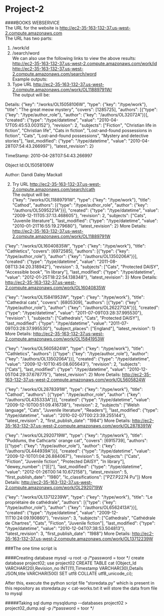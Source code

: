 # Project-2
####BOOKS WEBSERVICE <br />
The URL for the website is http://ec2-35-163-132-37.us-west-2.compute.amazonaws.com <br />
The URL has two parts: <br />
1. /work/id <br />
2. /search/word <br />
We can also use the following links to view the above results: <br />
http://ec2-35-163-132-37.us-west-2.compute.amazonaws.com/work/id <br />
http://ec2-35-163-132-37.us-west-2.compute.amazonaws.com/search/word <br />
Example outputs: <br />
1. Type URL http://ec2-35-163-132-37.us-west-2.compute.amazonaws.com/work/OL11889791W/ <br />
The output will be: <br />

Details:
{"key": "/works/OL15058106W", "type": {"key": "/type/work"}, "title": "The great meow mystery", "covers": [1285725], "authors": [{"type": {"key": "/type/author_role"}, "author": {"key": "/authors/OL32072A"}}], "created": {"type": "/type/datetime", "value": "2010-04-17T05:45:53.003152"}, "revision": 2, "subjects": ["Fiction", "Christian life in fiction", "Christian life", "Cats in fiction", "Lost-and-found possessions in fiction", "Cats", "Lost-and-found possessions", "Mystery and detective stories"], "last_modified": {"type": "/type/datetime", "value": "2010-04-28T07:54:43.266997"}, "latest_revision": 2}

TimeStamp: 2010-04-28T07:54:43.266997

Object Id:OL15058106W

Author: Dandi Daley Mackall

2. Try URL http://ec2-35-163-132-37.us-west-2.compute.amazonaws.com/search/cath <br />
The output will be: <br />
{"key": "/works/OL11889791W", "type": {"key": "/type/work"}, "title": "Cathod", "authors": [{"type": "/type/author_role", "author": {"key": "/authors/OL5095221A"}}], "created": {"type": "/type/datetime", "value": "2009-12-11T05:37:13.468605"}, "revision": 2, "subjects": ["Cats", "Juvenile literature"], "last_modified": {"type": "/type/datetime", "value": "2010-01-21T16:55:19.279680"}, "latest_revision": 2}
More Details: http://ec2-35-163-132-37.us-west-2.compute.amazonaws.com/work/OL11889791W

{"key": "/works/OL16040835W", "type": {"key": "/type/work"}, "title": "Cathletics", "covers": [6972585], "authors": [{"type": {"key": "/type/author_role"}, "author": {"key": "/authors/OL1350206A"}}], "created": {"type": "/type/datetime", "value": "2011-08-08T13:34:20.318942"}, "revision": 3, "subjects": ["Cats", "Protected DAISY", "Accessible book", "In library"], "last_modified": {"type": "/type/datetime", "value": "2012-01-25T18:22:54.138348"}, "latest_revision": 3}
More Details: http://ec2-35-163-132-37.us-west-2.compute.amazonaws.com/work/OL16040835W

{"key": "/works/OL15841953W", "type": {"key": "/type/work"}, "title": "Cathedral cats", "covers": [6805309], "authors": [{"type": {"key": "/type/author_role"}, "author": {"key": "/authors/OL2622712A"}}], "created": {"type": "/type/datetime", "value": "2011-07-09T03:28:37.995530"}, "revision": 1, "subjects": ["Cathedrals", "Cats", "Protected DAISY"], "last_modified": {"type": "/type/datetime", "value": "2011-07-09T03:28:37.995530"}, "subject_places": ["England"], "latest_revision": 1}
More Details: http://ec2-35-163-132-37.us-west-2.compute.amazonaws.com/work/OL15841953W

{"key": "/works/OL5605824W", "type": {"key": "/type/work"}, "title": "Cathletics", "authors": [{"type": {"key": "/type/author_role"}, "author": {"key": "/authors/OL1350206A"}}], "created": {"type": "/type/datetime", "value": "2009-12-10T10:45:08.605643"}, "revision": 2, "subjects": ["Cats"], "last_modified": {"type": "/type/datetime", "value": "2010-12-05T04:29:37.678775"}, "latest_revision": 2}
More Details: http://ec2-35-163-132-37.us-west-2.compute.amazonaws.com/work/OL5605824W

{"key": "/works/OL2878391W", "type": {"key": "/type/work"}, "title": "Cathod", "authors": [{"type": "/type/author_role", "author": {"key": "/authors/OL435333A"}}], "created": {"type": "/type/datetime", "value": "2009-12-10T00:51:09.416738"}, "revision": 2, "subjects": ["Welsh language", "Cats", "Juvenile literature", "Readers"], "last_modified": {"type": "/type/datetime", "value": "2010-02-07T00:23:39.255144"}, "latest_revision": 2, "first_publish_date": "1984"}
More Details: http://ec2-35-163-132-37.us-west-2.compute.amazonaws.com/work/OL2878391W

{"key": "/works/OL2920719W", "type": {"key": "/type/work"}, "title": "Puddums, the Cathcarts' orange cat", "covers": [6915739], "authors": [{"type": {"key": "/type/author_role"}, "author": {"key": "/authors/OL444939A"}}], "created": {"type": "/type/datetime", "value": "2009-12-10T01:04:26.884067"}, "revision": 5, "subjects": ["Cats", "Fiction", "Juvenile fiction", "Protected DAISY", "In library"], "dewey_number": ["[E]"], "last_modified": {"type": "/type/datetime", "value": "2012-01-26T00:14:10.672158"}, "latest_revision": 5, "first_publish_date": "1980", "lc_classifications": ["PZ7.P2274 Pu"]}
More Details: http://ec2-35-163-132-37.us-west-2.compute.amazonaws.com/work/OL2920719W

{"key": "/works/OL13712239W", "type": {"key": "/type/work"}, "title": "Le propriétaire de cathédrale", "authors": [{"type": {"key": "/type/author_role"}, "author": {"key": "/authors/OL6562413A"}}], "created": {"type": "/type/datetime", "value": "2009-12-11T10:24:09.190860"}, "revision": 3, "subjects": ["Cathedrals", "Cathédrale de Chartres", "Cats", "Fiction", "Juvenile fiction"], "last_modified": {"type": "/type/datetime", "value": "2010-12-04T07:38:53.504813"}, "latest_revision": 3, "first_publish_date": "1988"}
More Details: http://ec2-35-163-132-37.us-west-2.compute.amazonaws.com/work/OL13712239W

###The one time script is  <br />

####Creating database
mysql -u root -p /*password = toor */
create database project02;
use project02
CREATE TABLE cat (Object_Id VARCHAR(20),Revision_no INT(11),Timestamp VARCHAR(30),Details JSON,title VARCHAR(500) SET utf8 COLLATE utf8_unicode_ci);

After this, execute the python script file "storedata.py" which is present in this repository as
storedata.py < cat-works.txt
it will store the data from file to mysql 

#####Taking sql dump
mysqldump --databases project02 > project02_dump.sql -p /*password = toor */

